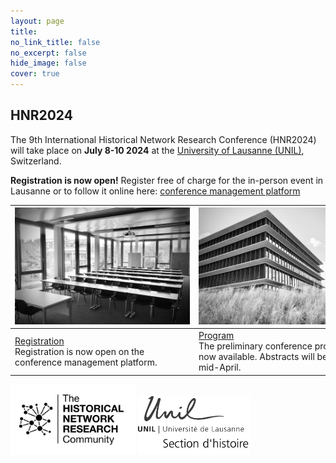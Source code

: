 ```yaml
---
layout: page
title: 
no_link_title: false 
no_excerpt: false 
hide_image: false
cover: true
---
```


## HNR2024

The 9th International Historical Network Research Conference (HNR2024) will take place on **July 8-10 2024** at the [University of Lausanne (UNIL)](/lausanne/about), Switzerland.

**Registration is now open!** Register free of charge for the in-person event in Lausanne or to follow it online here: [conference management platform](https://hnr2024.sciencesconf.org/)

|  <a href="https://hnr2024.sciencesconf.org"><img src="img/image3.jpeg" width="280"></a>     |     <a href="lausanne/program"><img src="img/image2.jpeg" width="280"></a>                  |   <a href="lausanne/practical"><img src="img/image1.jpeg" width="280"></a>    | 
| ----------- | ----------------------------------- | -------------------- |
| <div style="width:280px"><a href="https://hnr2024.sciencesconf.org">Registration</a><br>Registration is now open on the conference management platform.</div>  | <div style="width:280px"><a href="lausanne/program">Program</a><br>The preliminary conference program is now available. Abstracts will be published mid-April.</div>  | <div style="width:280px"><a href="lausanne/practical">Practical informations</a><br>Some information about the location and Lausanne. </div>      | 


<img src="img/hnr_logo_vector.png" width="200">   <img src="img/unil_hist.png" width="180">
